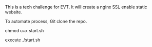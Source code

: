 This is a tech challenge for EVT. It will create a nginx SSL enable static website.

To automate process, Git clone the repo.

chmod u+x start.sh

execute ./start.sh
